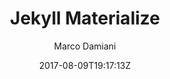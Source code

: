 ---
title: "Jekyll Materialize"
github: https://github.com/macrod68/jekyll-materialize-starter-template
demo: http://jekyllmaterialize.panoramedia.it/
author: Marco Damiani
draft: true
ssg:
  - Jekyll
cms:
  - No Cms
date: 2017-08-09T19:17:13Z
github_branch: master
---